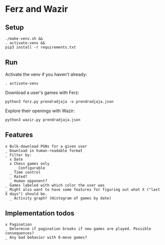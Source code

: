 # Ferz and Wazir

## Setup

```
./make-venv.sh &&
. activate-venv &&
pip3 install -r requirements.txt
```

## Run

Activate the venv if you haven't already:

```
. activate-venv
```

Download a user's games with Ferz:

```
python3 ferz.py prendradjaja -o prendradjaja.json
```

Explore their openings with Wazir:

```
python3 wazir.py prendradjaja.json
```

## Features

    x Bulk-download PGNs for a given user
    _ Download in human-readable format
    _ Filter by:
      x Date
      x Chess games only
        _ Configurable
      _ Time control
      _ Rated?
      _ Human opponent?
    _ Games labeled with which color the user was
    _ Might also want to have some features for figuring out what X ("last X days") should be.
      _ Activity graph? (Histogram of games by date)

## Implementation todos

    x Pagination
    _ Determine if pagination breaks if new games are played. Possible consequences?
    _ Any bad behavior with 0-move games?
